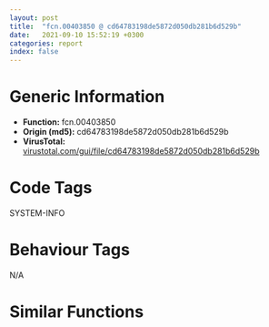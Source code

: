 ```yaml
---
layout: post
title:  "fcn.00403850 @ cd64783198de5872d050db281b6d529b"
date:   2021-09-10 15:52:19 +0300
categories: report
index: false
---
```


# Generic Information
- **Function:** fcn.00403850
- **Origin (md5):** cd64783198de5872d050db281b6d529b
- **VirusTotal:** [virustotal.com/gui/file/cd64783198de5872d050db281b6d529b][virustotal_ref]

# Code Tags
<span class="tag" id="SYSTEM-INFO">SYSTEM-INFO</span>


# Behaviour Tags
<span class="bhv-tag" id="na">N/A</span>

# Similar Functions
<script type="text/javascript" src="https://www.gstatic.com/charts/loader.js"></script>
<script type="text/javascript">

    google.charts.load('current', {'packages':['corechart']});
    google.charts.setOnLoadCallback(drawChart);

    function drawChart() {
    var data = new google.visualization.DataTable();
        data.addColumn('number', 'X');
        data.addColumn('number', 'Y');
        data.addColumn({type: 'string', role: 'tooltip', 'p': {'html': true}});
        data.addColumn({'type': 'string', 'role': 'style'});
        
        data.addRows([
    [24.245567321777344, 45.56290054321289, '<b><a href="/report/fcn.00403850@cd64783198de5872d050db281b6d529b">fcn.00403850</a><br>@cd64783198de5872d050db281b6d529b</b><br>push ebp<br>mov ebp, esp<br>sub esp, 0x30<br>mov dword[ebp-4], ecx<br>mov eax, dword[ebp-4]<br>cmp dword[eax+0xc], 0<br>jne 0x4038a6<br>cmp dword[0x49f65c], 0<br>jne 0x40387f<br>lea ecx, [ebp-0x30]<br>push ecx<br>call dword[sym.imp.KERNEL32.dll_GetSystemInfo]<br>mov edx, dword[ebp-0x1c]<br>mov dword[ebp-8], edx<br>jmp 0x403887<br>mov eax, dword[0x49f65c]<br>mov dword[ebp-8], eax<br>cmp dword[ebp-8], 1<br>jbe 0x403896<br>mov dword[ebp-0xc], 0<br>jmp 0x40389d<br>mov dword[ebp-0xc], 0x20<br>mov ecx, dword[ebp-4]<br>mov edx, dword[ebp-0xc]<br>mov dword[ecx+0xc], edx<br>mov eax, dword[ebp-4]<br>cmp dword[eax+0xc], 8<br>jae 0x4038b1<br>jmp 0x40390c<br>mov ecx, dword[ebp-4]<br>cmp dword[ecx+0xc], 0x20<br>jae 0x4038be<br>pause <br>jmp 0x40390c<br>mov edx, dword[ebp-4]<br>cmp dword[edx+0xc], 0x20<br>jne 0x4038e1<br>call fcn.00403070<br>mov ecx, dword[ebp-4]<br>mov dword[ecx+8], eax<br>call fcn.00403140<br>mov ecx, dword[ebp-4]<br>mov dword[ecx], eax<br>mov dword[ecx+4], edx<br>jmp 0x40390c<br>mov ecx, dword[ebp-4]<br>call fcn.00403920<br>movzx edx, al<br>test edx, edx<br>je 0x403904<br>call dword[sym.imp.KERNEL32.dll_SwitchToThread]<br>test eax, eax<br>jne 0x403902<br>push 0<br>call dword[sym.imp.KERNEL32.dll_Sleep]<br>jmp 0x40390c<br>push 1<br>call dword[sym.imp.KERNEL32.dll_Sleep]<br>mov eax, dword[ebp-4]<br>mov ecx, dword[eax+0xc]<br>add ecx, 1<br>mov edx, dword[ebp-4]<br>mov dword[edx+0xc], ecx<br>mov esp, ebp<br>pop ebp<br>ret <br><eoc> ', 'point { fill-color: #e0440e; }'],
[19.158023834228516, -36.328067779541016, '<b><a href="/report/fcn.00403850@83f49824bfe7c3c24f4b74a2ba6ab65b">fcn.00403850</a><br>@83f49824bfe7c3c24f4b74a2ba6ab65b</b><br>push ebp<br>mov ebp, esp<br>sub esp, 0x30<br>mov dword[ebp-4], ecx<br>mov eax, dword[ebp-4]<br>cmp dword[eax+0xc], 0<br>jne 0x4038a6<br>cmp dword[0x49f65c], 0<br>jne 0x40387f<br>lea ecx, [ebp-0x30]<br>push ecx<br>call dword[sym.imp.KERNEL32.dll_GetSystemInfo]<br>mov edx, dword[ebp-0x1c]<br>mov dword[ebp-8], edx<br>jmp 0x403887<br>mov eax, dword[0x49f65c]<br>mov dword[ebp-8], eax<br>cmp dword[ebp-8], 1<br>jbe 0x403896<br>mov dword[ebp-0xc], 0<br>jmp 0x40389d<br>mov dword[ebp-0xc], 0x20<br>mov ecx, dword[ebp-4]<br>mov edx, dword[ebp-0xc]<br>mov dword[ecx+0xc], edx<br>mov eax, dword[ebp-4]<br>cmp dword[eax+0xc], 8<br>jae 0x4038b1<br>jmp 0x40390c<br>mov ecx, dword[ebp-4]<br>cmp dword[ecx+0xc], 0x20<br>jae 0x4038be<br>pause <br>jmp 0x40390c<br>mov edx, dword[ebp-4]<br>cmp dword[edx+0xc], 0x20<br>jne 0x4038e1<br>call fcn.00403070<br>mov ecx, dword[ebp-4]<br>mov dword[ecx+8], eax<br>call fcn.00403140<br>mov ecx, dword[ebp-4]<br>mov dword[ecx], eax<br>mov dword[ecx+4], edx<br>jmp 0x40390c<br>mov ecx, dword[ebp-4]<br>call fcn.00403920<br>movzx edx, al<br>test edx, edx<br>je 0x403904<br>call dword[sym.imp.KERNEL32.dll_SwitchToThread]<br>test eax, eax<br>jne 0x403902<br>push 0<br>call dword[sym.imp.KERNEL32.dll_Sleep]<br>jmp 0x40390c<br>push 1<br>call dword[sym.imp.KERNEL32.dll_Sleep]<br>mov eax, dword[ebp-4]<br>mov ecx, dword[eax+0xc]<br>add ecx, 1<br>mov edx, dword[ebp-4]<br>mov dword[edx+0xc], ecx<br>mov esp, ebp<br>pop ebp<br>ret <br><eoc> ', 'null'],
[-3.9599719047546387, 54.07842254638672, '<b><a href="/report/fcn.00403850@da55f6ad71c51a7bfc62709434cb3d45">fcn.00403850</a><br>@da55f6ad71c51a7bfc62709434cb3d45</b><br>push ebp<br>mov ebp, esp<br>sub esp, 0x30<br>mov dword[ebp-4], ecx<br>mov eax, dword[ebp-4]<br>cmp dword[eax+0xc], 0<br>jne 0x4038a6<br>cmp dword[0x49f65c], 0<br>jne 0x40387f<br>lea ecx, [ebp-0x30]<br>push ecx<br>call dword[sym.imp.KERNEL32.dll_GetSystemInfo]<br>mov edx, dword[ebp-0x1c]<br>mov dword[ebp-8], edx<br>jmp 0x403887<br>mov eax, dword[0x49f65c]<br>mov dword[ebp-8], eax<br>cmp dword[ebp-8], 1<br>jbe 0x403896<br>mov dword[ebp-0xc], 0<br>jmp 0x40389d<br>mov dword[ebp-0xc], 0x20<br>mov ecx, dword[ebp-4]<br>mov edx, dword[ebp-0xc]<br>mov dword[ecx+0xc], edx<br>mov eax, dword[ebp-4]<br>cmp dword[eax+0xc], 8<br>jae 0x4038b1<br>jmp 0x40390c<br>mov ecx, dword[ebp-4]<br>cmp dword[ecx+0xc], 0x20<br>jae 0x4038be<br>pause <br>jmp 0x40390c<br>mov edx, dword[ebp-4]<br>cmp dword[edx+0xc], 0x20<br>jne 0x4038e1<br>call fcn.00403070<br>mov ecx, dword[ebp-4]<br>mov dword[ecx+8], eax<br>call fcn.00403140<br>mov ecx, dword[ebp-4]<br>mov dword[ecx], eax<br>mov dword[ecx+4], edx<br>jmp 0x40390c<br>mov ecx, dword[ebp-4]<br>call fcn.00403920<br>movzx edx, al<br>test edx, edx<br>je 0x403904<br>call dword[sym.imp.KERNEL32.dll_SwitchToThread]<br>test eax, eax<br>jne 0x403902<br>push 0<br>call dword[sym.imp.KERNEL32.dll_Sleep]<br>jmp 0x40390c<br>push 1<br>call dword[sym.imp.KERNEL32.dll_Sleep]<br>mov eax, dword[ebp-4]<br>mov ecx, dword[eax+0xc]<br>add ecx, 1<br>mov edx, dword[ebp-4]<br>mov dword[edx+0xc], ecx<br>mov esp, ebp<br>pop ebp<br>ret <br><eoc> ', 'null'],
[-45.57539367675781, -11.526521682739258, '<b><a href="/report/fcn.00403200@d701bfe1b2c669cec1fe384fdc108bfb">fcn.00403200</a><br>@d701bfe1b2c669cec1fe384fdc108bfb</b><br>push ebp<br>mov ebp, esp<br>sub esp, 0x30<br>mov dword[ebp-4], ecx<br>mov eax, dword[ebp-4]<br>cmp dword[eax+0xc], 0<br>jne 0x403256<br>cmp dword[0x44a0d4], 0<br>jne 0x40322f<br>lea ecx, [ebp-0x30]<br>push ecx<br>call dword[sym.imp.KERNEL32.dll_GetSystemInfo]<br>mov edx, dword[ebp-0x1c]<br>mov dword[ebp-8], edx<br>jmp 0x403237<br>mov eax, dword[0x44a0d4]<br>mov dword[ebp-8], eax<br>cmp dword[ebp-8], 1<br>jbe 0x403246<br>mov dword[ebp-0xc], 0<br>jmp 0x40324d<br>mov dword[ebp-0xc], 0x20<br>mov ecx, dword[ebp-4]<br>mov edx, dword[ebp-0xc]<br>mov dword[ecx+0xc], edx<br>mov eax, dword[ebp-4]<br>cmp dword[eax+0xc], 8<br>jae 0x403261<br>jmp 0x4032bc<br>mov ecx, dword[ebp-4]<br>cmp dword[ecx+0xc], 0x20<br>jae 0x40326e<br>pause <br>jmp 0x4032bc<br>mov edx, dword[ebp-4]<br>cmp dword[edx+0xc], 0x20<br>jne 0x403291<br>call fcn.00402a20<br>mov ecx, dword[ebp-4]<br>mov dword[ecx+8], eax<br>call fcn.00402af0<br>mov ecx, dword[ebp-4]<br>mov dword[ecx], eax<br>mov dword[ecx+4], edx<br>jmp 0x4032bc<br>mov ecx, dword[ebp-4]<br>call fcn.004032d0<br>movzx edx, al<br>test edx, edx<br>je 0x4032b4<br>call dword[sym.imp.KERNEL32.dll_SwitchToThread]<br>test eax, eax<br>jne 0x4032b2<br>push 0<br>call dword[sym.imp.KERNEL32.dll_Sleep]<br>jmp 0x4032bc<br>push 1<br>call dword[sym.imp.KERNEL32.dll_Sleep]<br>mov eax, dword[ebp-4]<br>mov ecx, dword[eax+0xc]<br>add ecx, 1<br>mov edx, dword[ebp-4]<br>mov dword[edx+0xc], ecx<br>mov esp, ebp<br>pop ebp<br>ret <br><eoc> ', 'null'],
[-3.6400222778320312, -1.7660037279129028, '<b><a href="/report/fcn.00403200@ed513abc569bc29389208199ec389a34">fcn.00403200</a><br>@ed513abc569bc29389208199ec389a34</b><br>push ebp<br>mov ebp, esp<br>sub esp, 0x30<br>mov dword[ebp-4], ecx<br>mov eax, dword[ebp-4]<br>cmp dword[eax+0xc], 0<br>jne 0x403256<br>cmp dword[0x4d80d4], 0<br>jne 0x40322f<br>lea ecx, [ebp-0x30]<br>push ecx<br>call dword[sym.imp.KERNEL32.dll_GetSystemInfo]<br>mov edx, dword[ebp-0x1c]<br>mov dword[ebp-8], edx<br>jmp 0x403237<br>mov eax, dword[0x4d80d4]<br>mov dword[ebp-8], eax<br>cmp dword[ebp-8], 1<br>jbe 0x403246<br>mov dword[ebp-0xc], 0<br>jmp 0x40324d<br>mov dword[ebp-0xc], 0x20<br>mov ecx, dword[ebp-4]<br>mov edx, dword[ebp-0xc]<br>mov dword[ecx+0xc], edx<br>mov eax, dword[ebp-4]<br>cmp dword[eax+0xc], 8<br>jae 0x403261<br>jmp 0x4032bc<br>mov ecx, dword[ebp-4]<br>cmp dword[ecx+0xc], 0x20<br>jae 0x40326e<br>pause <br>jmp 0x4032bc<br>mov edx, dword[ebp-4]<br>cmp dword[edx+0xc], 0x20<br>jne 0x403291<br>call fcn.00402a20<br>mov ecx, dword[ebp-4]<br>mov dword[ecx+8], eax<br>call fcn.00402af0<br>mov ecx, dword[ebp-4]<br>mov dword[ecx], eax<br>mov dword[ecx+4], edx<br>jmp 0x4032bc<br>mov ecx, dword[ebp-4]<br>call fcn.004032d0<br>movzx edx, al<br>test edx, edx<br>je 0x4032b4<br>call dword[sym.imp.KERNEL32.dll_SwitchToThread]<br>test eax, eax<br>jne 0x4032b2<br>push 0<br>call dword[sym.imp.KERNEL32.dll_Sleep]<br>jmp 0x4032bc<br>push 1<br>call dword[sym.imp.KERNEL32.dll_Sleep]<br>mov eax, dword[ebp-4]<br>mov ecx, dword[eax+0xc]<br>add ecx, 1<br>mov edx, dword[ebp-4]<br>mov dword[edx+0xc], ecx<br>mov esp, ebp<br>pop ebp<br>ret <br><eoc> ', 'null'],
[38.31894302368164, 3.8149492740631104, '<b><a href="/report/fcn.00403200@835812ed365516de32516b9bf14b0450">fcn.00403200</a><br>@835812ed365516de32516b9bf14b0450</b><br>push ebp<br>mov ebp, esp<br>sub esp, 0x30<br>mov dword[ebp-4], ecx<br>mov eax, dword[ebp-4]<br>cmp dword[eax+0xc], 0<br>jne 0x403256<br>cmp dword[0x4d80d4], 0<br>jne 0x40322f<br>lea ecx, [ebp-0x30]<br>push ecx<br>call dword[sym.imp.KERNEL32.dll_GetSystemInfo]<br>mov edx, dword[ebp-0x1c]<br>mov dword[ebp-8], edx<br>jmp 0x403237<br>mov eax, dword[0x4d80d4]<br>mov dword[ebp-8], eax<br>cmp dword[ebp-8], 1<br>jbe 0x403246<br>mov dword[ebp-0xc], 0<br>jmp 0x40324d<br>mov dword[ebp-0xc], 0x20<br>mov ecx, dword[ebp-4]<br>mov edx, dword[ebp-0xc]<br>mov dword[ecx+0xc], edx<br>mov eax, dword[ebp-4]<br>cmp dword[eax+0xc], 8<br>jae 0x403261<br>jmp 0x4032bc<br>mov ecx, dword[ebp-4]<br>cmp dword[ecx+0xc], 0x20<br>jae 0x40326e<br>pause <br>jmp 0x4032bc<br>mov edx, dword[ebp-4]<br>cmp dword[edx+0xc], 0x20<br>jne 0x403291<br>call fcn.00402a20<br>mov ecx, dword[ebp-4]<br>mov dword[ecx+8], eax<br>call fcn.00402af0<br>mov ecx, dword[ebp-4]<br>mov dword[ecx], eax<br>mov dword[ecx+4], edx<br>jmp 0x4032bc<br>mov ecx, dword[ebp-4]<br>call fcn.004032d0<br>movzx edx, al<br>test edx, edx<br>je 0x4032b4<br>call dword[sym.imp.KERNEL32.dll_SwitchToThread]<br>test eax, eax<br>jne 0x4032b2<br>push 0<br>call dword[sym.imp.KERNEL32.dll_Sleep]<br>jmp 0x4032bc<br>push 1<br>call dword[sym.imp.KERNEL32.dll_Sleep]<br>mov eax, dword[ebp-4]<br>mov ecx, dword[eax+0xc]<br>add ecx, 1<br>mov edx, dword[ebp-4]<br>mov dword[edx+0xc], ecx<br>mov esp, ebp<br>pop ebp<br>ret <br><eoc> ', 'null'],
[-17.134807586669922, 12.355611801147461, '<b><a href="/report/fcn.00403200@5e50a67c7e8dbb50c23acbc92eb08f0e">fcn.00403200</a><br>@5e50a67c7e8dbb50c23acbc92eb08f0e</b><br>push ebp<br>mov ebp, esp<br>sub esp, 0x30<br>mov dword[ebp-4], ecx<br>mov eax, dword[ebp-4]<br>cmp dword[eax+0xc], 0<br>jne 0x403256<br>cmp dword[0x44a0d4], 0<br>jne 0x40322f<br>lea ecx, [ebp-0x30]<br>push ecx<br>call dword[sym.imp.KERNEL32.dll_GetSystemInfo]<br>mov edx, dword[ebp-0x1c]<br>mov dword[ebp-8], edx<br>jmp 0x403237<br>mov eax, dword[0x44a0d4]<br>mov dword[ebp-8], eax<br>cmp dword[ebp-8], 1<br>jbe 0x403246<br>mov dword[ebp-0xc], 0<br>jmp 0x40324d<br>mov dword[ebp-0xc], 0x20<br>mov ecx, dword[ebp-4]<br>mov edx, dword[ebp-0xc]<br>mov dword[ecx+0xc], edx<br>mov eax, dword[ebp-4]<br>cmp dword[eax+0xc], 8<br>jae 0x403261<br>jmp 0x4032bc<br>mov ecx, dword[ebp-4]<br>cmp dword[ecx+0xc], 0x20<br>jae 0x40326e<br>pause <br>jmp 0x4032bc<br>mov edx, dword[ebp-4]<br>cmp dword[edx+0xc], 0x20<br>jne 0x403291<br>call fcn.00402a20<br>mov ecx, dword[ebp-4]<br>mov dword[ecx+8], eax<br>call fcn.00402af0<br>mov ecx, dword[ebp-4]<br>mov dword[ecx], eax<br>mov dword[ecx+4], edx<br>jmp 0x4032bc<br>mov ecx, dword[ebp-4]<br>call fcn.004032d0<br>movzx edx, al<br>test edx, edx<br>je 0x4032b4<br>call dword[sym.imp.KERNEL32.dll_SwitchToThread]<br>test eax, eax<br>jne 0x4032b2<br>push 0<br>call dword[sym.imp.KERNEL32.dll_Sleep]<br>jmp 0x4032bc<br>push 1<br>call dword[sym.imp.KERNEL32.dll_Sleep]<br>mov eax, dword[ebp-4]<br>mov ecx, dword[eax+0xc]<br>add ecx, 1<br>mov edx, dword[ebp-4]<br>mov dword[edx+0xc], ecx<br>mov esp, ebp<br>pop ebp<br>ret <br><eoc> ', 'null'],
[-5.237222671508789, -39.189945220947266, '<b><a href="/report/fcn.00403850@6f3954a480bef11309decb3759df55ad">fcn.00403850</a><br>@6f3954a480bef11309decb3759df55ad</b><br>push ebp<br>mov ebp, esp<br>sub esp, 0x30<br>mov dword[ebp-4], ecx<br>mov eax, dword[ebp-4]<br>cmp dword[eax+0xc], 0<br>jne 0x4038a6<br>cmp dword[0x49f65c], 0<br>jne 0x40387f<br>lea ecx, [ebp-0x30]<br>push ecx<br>call dword[sym.imp.KERNEL32.dll_GetSystemInfo]<br>mov edx, dword[ebp-0x1c]<br>mov dword[ebp-8], edx<br>jmp 0x403887<br>mov eax, dword[0x49f65c]<br>mov dword[ebp-8], eax<br>cmp dword[ebp-8], 1<br>jbe 0x403896<br>mov dword[ebp-0xc], 0<br>jmp 0x40389d<br>mov dword[ebp-0xc], 0x20<br>mov ecx, dword[ebp-4]<br>mov edx, dword[ebp-0xc]<br>mov dword[ecx+0xc], edx<br>mov eax, dword[ebp-4]<br>cmp dword[eax+0xc], 8<br>jae 0x4038b1<br>jmp 0x40390c<br>mov ecx, dword[ebp-4]<br>cmp dword[ecx+0xc], 0x20<br>jae 0x4038be<br>pause <br>jmp 0x40390c<br>mov edx, dword[ebp-4]<br>cmp dword[edx+0xc], 0x20<br>jne 0x4038e1<br>call fcn.00403070<br>mov ecx, dword[ebp-4]<br>mov dword[ecx+8], eax<br>call fcn.00403140<br>mov ecx, dword[ebp-4]<br>mov dword[ecx], eax<br>mov dword[ecx+4], edx<br>jmp 0x40390c<br>mov ecx, dword[ebp-4]<br>call fcn.00403920<br>movzx edx, al<br>test edx, edx<br>je 0x403904<br>call dword[sym.imp.KERNEL32.dll_SwitchToThread]<br>test eax, eax<br>jne 0x403902<br>push 0<br>call dword[sym.imp.KERNEL32.dll_Sleep]<br>jmp 0x40390c<br>push 1<br>call dword[sym.imp.KERNEL32.dll_Sleep]<br>mov eax, dword[ebp-4]<br>mov ecx, dword[eax+0xc]<br>add ecx, 1<br>mov edx, dword[ebp-4]<br>mov dword[edx+0xc], ecx<br>mov esp, ebp<br>pop ebp<br>ret <br><eoc> ', 'null'],
[-28.499610900878906, 46.059940338134766, '<b><a href="/report/fcn.00403850@394c28c779b535ac47055481e5ab2427">fcn.00403850</a><br>@394c28c779b535ac47055481e5ab2427</b><br>push ebp<br>mov ebp, esp<br>sub esp, 0x30<br>mov dword[ebp-4], ecx<br>mov eax, dword[ebp-4]<br>cmp dword[eax+0xc], 0<br>jne 0x4038a6<br>cmp dword[0x49f65c], 0<br>jne 0x40387f<br>lea ecx, [ebp-0x30]<br>push ecx<br>call dword[sym.imp.KERNEL32.dll_GetSystemInfo]<br>mov edx, dword[ebp-0x1c]<br>mov dword[ebp-8], edx<br>jmp 0x403887<br>mov eax, dword[0x49f65c]<br>mov dword[ebp-8], eax<br>cmp dword[ebp-8], 1<br>jbe 0x403896<br>mov dword[ebp-0xc], 0<br>jmp 0x40389d<br>mov dword[ebp-0xc], 0x20<br>mov ecx, dword[ebp-4]<br>mov edx, dword[ebp-0xc]<br>mov dword[ecx+0xc], edx<br>mov eax, dword[ebp-4]<br>cmp dword[eax+0xc], 8<br>jae 0x4038b1<br>jmp 0x40390c<br>mov ecx, dword[ebp-4]<br>cmp dword[ecx+0xc], 0x20<br>jae 0x4038be<br>pause <br>jmp 0x40390c<br>mov edx, dword[ebp-4]<br>cmp dword[edx+0xc], 0x20<br>jne 0x4038e1<br>call fcn.00403070<br>mov ecx, dword[ebp-4]<br>mov dword[ecx+8], eax<br>call fcn.00403140<br>mov ecx, dword[ebp-4]<br>mov dword[ecx], eax<br>mov dword[ecx+4], edx<br>jmp 0x40390c<br>mov ecx, dword[ebp-4]<br>call fcn.00403920<br>movzx edx, al<br>test edx, edx<br>je 0x403904<br>call dword[sym.imp.KERNEL32.dll_SwitchToThread]<br>test eax, eax<br>jne 0x403902<br>push 0<br>call dword[sym.imp.KERNEL32.dll_Sleep]<br>jmp 0x40390c<br>push 1<br>call dword[sym.imp.KERNEL32.dll_Sleep]<br>mov eax, dword[ebp-4]<br>mov ecx, dword[eax+0xc]<br>add ecx, 1<br>mov edx, dword[ebp-4]<br>mov dword[edx+0xc], ecx<br>mov esp, ebp<br>pop ebp<br>ret <br><eoc> ', 'null'],
[-11.896068572998047, -18.96990394592285, '<b><a href="/report/fcn.00403850@2dd6da6129e47fd72c5b6249eef16bbb">fcn.00403850</a><br>@2dd6da6129e47fd72c5b6249eef16bbb</b><br>push ebp<br>mov ebp, esp<br>sub esp, 0x30<br>mov dword[ebp-4], ecx<br>mov eax, dword[ebp-4]<br>cmp dword[eax+0xc], 0<br>jne 0x4038a6<br>cmp dword[0x49f65c], 0<br>jne 0x40387f<br>lea ecx, [ebp-0x30]<br>push ecx<br>call dword[sym.imp.KERNEL32.dll_GetSystemInfo]<br>mov edx, dword[ebp-0x1c]<br>mov dword[ebp-8], edx<br>jmp 0x403887<br>mov eax, dword[0x49f65c]<br>mov dword[ebp-8], eax<br>cmp dword[ebp-8], 1<br>jbe 0x403896<br>mov dword[ebp-0xc], 0<br>jmp 0x40389d<br>mov dword[ebp-0xc], 0x20<br>mov ecx, dword[ebp-4]<br>mov edx, dword[ebp-0xc]<br>mov dword[ecx+0xc], edx<br>mov eax, dword[ebp-4]<br>cmp dword[eax+0xc], 8<br>jae 0x4038b1<br>jmp 0x40390c<br>mov ecx, dword[ebp-4]<br>cmp dword[ecx+0xc], 0x20<br>jae 0x4038be<br>pause <br>jmp 0x40390c<br>mov edx, dword[ebp-4]<br>cmp dword[edx+0xc], 0x20<br>jne 0x4038e1<br>call fcn.00403070<br>mov ecx, dword[ebp-4]<br>mov dword[ecx+8], eax<br>call fcn.00403140<br>mov ecx, dword[ebp-4]<br>mov dword[ecx], eax<br>mov dword[ecx+4], edx<br>jmp 0x40390c<br>mov ecx, dword[ebp-4]<br>call fcn.00403920<br>movzx edx, al<br>test edx, edx<br>je 0x403904<br>call dword[sym.imp.KERNEL32.dll_SwitchToThread]<br>test eax, eax<br>jne 0x403902<br>push 0<br>call dword[sym.imp.KERNEL32.dll_Sleep]<br>jmp 0x40390c<br>push 1<br>call dword[sym.imp.KERNEL32.dll_Sleep]<br>mov eax, dword[ebp-4]<br>mov ecx, dword[eax+0xc]<br>add ecx, 1<br>mov edx, dword[ebp-4]<br>mov dword[edx+0xc], ecx<br>mov esp, ebp<br>pop ebp<br>ret <br><eoc> ', 'null'],
[-26.1069278717041, -4.628668308258057, '<b><a href="/report/fcn.00403200@adc325bca51b67a67785e7e986af8b4d">fcn.00403200</a><br>@adc325bca51b67a67785e7e986af8b4d</b><br>push ebp<br>mov ebp, esp<br>sub esp, 0x30<br>mov dword[ebp-4], ecx<br>mov eax, dword[ebp-4]<br>cmp dword[eax+0xc], 0<br>jne 0x403256<br>cmp dword[0x44a0d4], 0<br>jne 0x40322f<br>lea ecx, [ebp-0x30]<br>push ecx<br>call dword[sym.imp.KERNEL32.dll_GetSystemInfo]<br>mov edx, dword[ebp-0x1c]<br>mov dword[ebp-8], edx<br>jmp 0x403237<br>mov eax, dword[0x44a0d4]<br>mov dword[ebp-8], eax<br>cmp dword[ebp-8], 1<br>jbe 0x403246<br>mov dword[ebp-0xc], 0<br>jmp 0x40324d<br>mov dword[ebp-0xc], 0x20<br>mov ecx, dword[ebp-4]<br>mov edx, dword[ebp-0xc]<br>mov dword[ecx+0xc], edx<br>mov eax, dword[ebp-4]<br>cmp dword[eax+0xc], 8<br>jae 0x403261<br>jmp 0x4032bc<br>mov ecx, dword[ebp-4]<br>cmp dword[ecx+0xc], 0x20<br>jae 0x40326e<br>pause <br>jmp 0x4032bc<br>mov edx, dword[ebp-4]<br>cmp dword[edx+0xc], 0x20<br>jne 0x403291<br>call fcn.00402a20<br>mov ecx, dword[ebp-4]<br>mov dword[ecx+8], eax<br>call fcn.00402af0<br>mov ecx, dword[ebp-4]<br>mov dword[ecx], eax<br>mov dword[ecx+4], edx<br>jmp 0x4032bc<br>mov ecx, dword[ebp-4]<br>call fcn.004032d0<br>movzx edx, al<br>test edx, edx<br>je 0x4032b4<br>call dword[sym.imp.KERNEL32.dll_SwitchToThread]<br>test eax, eax<br>jne 0x4032b2<br>push 0<br>call dword[sym.imp.KERNEL32.dll_Sleep]<br>jmp 0x4032bc<br>push 1<br>call dword[sym.imp.KERNEL32.dll_Sleep]<br>mov eax, dword[ebp-4]<br>mov ecx, dword[eax+0xc]<br>add ecx, 1<br>mov edx, dword[ebp-4]<br>mov dword[edx+0xc], ecx<br>mov esp, ebp<br>pop ebp<br>ret <br><eoc> ', 'null'],
[41.193397521972656, 26.749820709228516, '<b><a href="/report/fcn.00403850@125511dc58d9fe5b15e0562013727778">fcn.00403850</a><br>@125511dc58d9fe5b15e0562013727778</b><br>push ebp<br>mov ebp, esp<br>sub esp, 0x30<br>mov dword[ebp-4], ecx<br>mov eax, dword[ebp-4]<br>cmp dword[eax+0xc], 0<br>jne 0x4038a6<br>cmp dword[0x49f65c], 0<br>jne 0x40387f<br>lea ecx, [ebp-0x30]<br>push ecx<br>call dword[sym.imp.KERNEL32.dll_GetSystemInfo]<br>mov edx, dword[ebp-0x1c]<br>mov dword[ebp-8], edx<br>jmp 0x403887<br>mov eax, dword[0x49f65c]<br>mov dword[ebp-8], eax<br>cmp dword[ebp-8], 1<br>jbe 0x403896<br>mov dword[ebp-0xc], 0<br>jmp 0x40389d<br>mov dword[ebp-0xc], 0x20<br>mov ecx, dword[ebp-4]<br>mov edx, dword[ebp-0xc]<br>mov dword[ecx+0xc], edx<br>mov eax, dword[ebp-4]<br>cmp dword[eax+0xc], 8<br>jae 0x4038b1<br>jmp 0x40390c<br>mov ecx, dword[ebp-4]<br>cmp dword[ecx+0xc], 0x20<br>jae 0x4038be<br>pause <br>jmp 0x40390c<br>mov edx, dword[ebp-4]<br>cmp dword[edx+0xc], 0x20<br>jne 0x4038e1<br>call fcn.00403070<br>mov ecx, dword[ebp-4]<br>mov dword[ecx+8], eax<br>call fcn.00403140<br>mov ecx, dword[ebp-4]<br>mov dword[ecx], eax<br>mov dword[ecx+4], edx<br>jmp 0x40390c<br>mov ecx, dword[ebp-4]<br>call fcn.00403920<br>movzx edx, al<br>test edx, edx<br>je 0x403904<br>call dword[sym.imp.KERNEL32.dll_SwitchToThread]<br>test eax, eax<br>jne 0x403902<br>push 0<br>call dword[sym.imp.KERNEL32.dll_Sleep]<br>jmp 0x40390c<br>push 1<br>call dword[sym.imp.KERNEL32.dll_Sleep]<br>mov eax, dword[ebp-4]<br>mov ecx, dword[eax+0xc]<br>add ecx, 1<br>mov edx, dword[ebp-4]<br>mov dword[edx+0xc], ecx<br>mov esp, ebp<br>pop ebp<br>ret <br><eoc> ', 'null'],
[32.55913162231445, -17.002262115478516, '<b><a href="/report/fcn.00403850@47d4e089bbf62dab1a8f678bd32b173c">fcn.00403850</a><br>@47d4e089bbf62dab1a8f678bd32b173c</b><br>push ebp<br>mov ebp, esp<br>sub esp, 0x30<br>mov dword[ebp-4], ecx<br>mov eax, dword[ebp-4]<br>cmp dword[eax+0xc], 0<br>jne 0x4038a6<br>cmp dword[0x49f65c], 0<br>jne 0x40387f<br>lea ecx, [ebp-0x30]<br>push ecx<br>call dword[sym.imp.KERNEL32.dll_GetSystemInfo]<br>mov edx, dword[ebp-0x1c]<br>mov dword[ebp-8], edx<br>jmp 0x403887<br>mov eax, dword[0x49f65c]<br>mov dword[ebp-8], eax<br>cmp dword[ebp-8], 1<br>jbe 0x403896<br>mov dword[ebp-0xc], 0<br>jmp 0x40389d<br>mov dword[ebp-0xc], 0x20<br>mov ecx, dword[ebp-4]<br>mov edx, dword[ebp-0xc]<br>mov dword[ecx+0xc], edx<br>mov eax, dword[ebp-4]<br>cmp dword[eax+0xc], 8<br>jae 0x4038b1<br>jmp 0x40390c<br>mov ecx, dword[ebp-4]<br>cmp dword[ecx+0xc], 0x20<br>jae 0x4038be<br>pause <br>jmp 0x40390c<br>mov edx, dword[ebp-4]<br>cmp dword[edx+0xc], 0x20<br>jne 0x4038e1<br>call fcn.00403070<br>mov ecx, dword[ebp-4]<br>mov dword[ecx+8], eax<br>call fcn.00403140<br>mov ecx, dword[ebp-4]<br>mov dword[ecx], eax<br>mov dword[ecx+4], edx<br>jmp 0x40390c<br>mov ecx, dword[ebp-4]<br>call fcn.00403920<br>movzx edx, al<br>test edx, edx<br>je 0x403904<br>call dword[sym.imp.KERNEL32.dll_SwitchToThread]<br>test eax, eax<br>jne 0x403902<br>push 0<br>call dword[sym.imp.KERNEL32.dll_Sleep]<br>jmp 0x40390c<br>push 1<br>call dword[sym.imp.KERNEL32.dll_Sleep]<br>mov eax, dword[ebp-4]<br>mov ecx, dword[eax+0xc]<br>add ecx, 1<br>mov edx, dword[ebp-4]<br>mov dword[edx+0xc], ecx<br>mov esp, ebp<br>pop ebp<br>ret <br><eoc> ', 'null'],
[21.188344955444336, 20.14461326599121, '<b><a href="/report/fcn.00403850@f47bfed80cd39ec1aff63db618c8814f">fcn.00403850</a><br>@f47bfed80cd39ec1aff63db618c8814f</b><br>push ebp<br>mov ebp, esp<br>sub esp, 0x30<br>mov dword[ebp-4], ecx<br>mov eax, dword[ebp-4]<br>cmp dword[eax+0xc], 0<br>jne 0x4038a6<br>cmp dword[0x49f65c], 0<br>jne 0x40387f<br>lea ecx, [ebp-0x30]<br>push ecx<br>call dword[sym.imp.KERNEL32.dll_GetSystemInfo]<br>mov edx, dword[ebp-0x1c]<br>mov dword[ebp-8], edx<br>jmp 0x403887<br>mov eax, dword[0x49f65c]<br>mov dword[ebp-8], eax<br>cmp dword[ebp-8], 1<br>jbe 0x403896<br>mov dword[ebp-0xc], 0<br>jmp 0x40389d<br>mov dword[ebp-0xc], 0x20<br>mov ecx, dword[ebp-4]<br>mov edx, dword[ebp-0xc]<br>mov dword[ecx+0xc], edx<br>mov eax, dword[ebp-4]<br>cmp dword[eax+0xc], 8<br>jae 0x4038b1<br>jmp 0x40390c<br>mov ecx, dword[ebp-4]<br>cmp dword[ecx+0xc], 0x20<br>jae 0x4038be<br>pause <br>jmp 0x40390c<br>mov edx, dword[ebp-4]<br>cmp dword[edx+0xc], 0x20<br>jne 0x4038e1<br>call fcn.00403070<br>mov ecx, dword[ebp-4]<br>mov dword[ecx+8], eax<br>call fcn.00403140<br>mov ecx, dword[ebp-4]<br>mov dword[ecx], eax<br>mov dword[ecx+4], edx<br>jmp 0x40390c<br>mov ecx, dword[ebp-4]<br>call fcn.00403920<br>movzx edx, al<br>test edx, edx<br>je 0x403904<br>call dword[sym.imp.KERNEL32.dll_SwitchToThread]<br>test eax, eax<br>jne 0x403902<br>push 0<br>call dword[sym.imp.KERNEL32.dll_Sleep]<br>jmp 0x40390c<br>push 1<br>call dword[sym.imp.KERNEL32.dll_Sleep]<br>mov eax, dword[ebp-4]<br>mov ecx, dword[eax+0xc]<br>add ecx, 1<br>mov edx, dword[ebp-4]<br>mov dword[edx+0xc], ecx<br>mov esp, ebp<br>pop ebp<br>ret <br><eoc> ', 'null'],
[8.955887794494629, -17.72753143310547, '<b><a href="/report/fcn.00403200@d9b85b9b67587bbf2112c62164413bd8">fcn.00403200</a><br>@d9b85b9b67587bbf2112c62164413bd8</b><br>push ebp<br>mov ebp, esp<br>sub esp, 0x30<br>mov dword[ebp-4], ecx<br>mov eax, dword[ebp-4]<br>cmp dword[eax+0xc], 0<br>jne 0x403256<br>cmp dword[0x4d80d4], 0<br>jne 0x40322f<br>lea ecx, [ebp-0x30]<br>push ecx<br>call dword[sym.imp.KERNEL32.dll_GetSystemInfo]<br>mov edx, dword[ebp-0x1c]<br>mov dword[ebp-8], edx<br>jmp 0x403237<br>mov eax, dword[0x4d80d4]<br>mov dword[ebp-8], eax<br>cmp dword[ebp-8], 1<br>jbe 0x403246<br>mov dword[ebp-0xc], 0<br>jmp 0x40324d<br>mov dword[ebp-0xc], 0x20<br>mov ecx, dword[ebp-4]<br>mov edx, dword[ebp-0xc]<br>mov dword[ecx+0xc], edx<br>mov eax, dword[ebp-4]<br>cmp dword[eax+0xc], 8<br>jae 0x403261<br>jmp 0x4032bc<br>mov ecx, dword[ebp-4]<br>cmp dword[ecx+0xc], 0x20<br>jae 0x40326e<br>pause <br>jmp 0x4032bc<br>mov edx, dword[ebp-4]<br>cmp dword[edx+0xc], 0x20<br>jne 0x403291<br>call fcn.00402a20<br>mov ecx, dword[ebp-4]<br>mov dword[ecx+8], eax<br>call fcn.00402af0<br>mov ecx, dword[ebp-4]<br>mov dword[ecx], eax<br>mov dword[ecx+4], edx<br>jmp 0x4032bc<br>mov ecx, dword[ebp-4]<br>call fcn.004032d0<br>movzx edx, al<br>test edx, edx<br>je 0x4032b4<br>call dword[sym.imp.KERNEL32.dll_SwitchToThread]<br>test eax, eax<br>jne 0x4032b2<br>push 0<br>call dword[sym.imp.KERNEL32.dll_Sleep]<br>jmp 0x4032bc<br>push 1<br>call dword[sym.imp.KERNEL32.dll_Sleep]<br>mov eax, dword[ebp-4]<br>mov ecx, dword[eax+0xc]<br>add ecx, 1<br>mov edx, dword[ebp-4]<br>mov dword[edx+0xc], ecx<br>mov esp, ebp<br>pop ebp<br>ret <br><eoc> ', 'null'],
[1.93621826171875, 16.141023635864258, '<b><a href="/report/fcn.00403850@ce2d7db52a4e79f76ce765b07f5eead2">fcn.00403850</a><br>@ce2d7db52a4e79f76ce765b07f5eead2</b><br>push ebp<br>mov ebp, esp<br>sub esp, 0x30<br>mov dword[ebp-4], ecx<br>mov eax, dword[ebp-4]<br>cmp dword[eax+0xc], 0<br>jne 0x4038a6<br>cmp dword[0x49f65c], 0<br>jne 0x40387f<br>lea ecx, [ebp-0x30]<br>push ecx<br>call dword[sym.imp.KERNEL32.dll_GetSystemInfo]<br>mov edx, dword[ebp-0x1c]<br>mov dword[ebp-8], edx<br>jmp 0x403887<br>mov eax, dword[0x49f65c]<br>mov dword[ebp-8], eax<br>cmp dword[ebp-8], 1<br>jbe 0x403896<br>mov dword[ebp-0xc], 0<br>jmp 0x40389d<br>mov dword[ebp-0xc], 0x20<br>mov ecx, dword[ebp-4]<br>mov edx, dword[ebp-0xc]<br>mov dword[ecx+0xc], edx<br>mov eax, dword[ebp-4]<br>cmp dword[eax+0xc], 8<br>jae 0x4038b1<br>jmp 0x40390c<br>mov ecx, dword[ebp-4]<br>cmp dword[ecx+0xc], 0x20<br>jae 0x4038be<br>pause <br>jmp 0x40390c<br>mov edx, dword[ebp-4]<br>cmp dword[edx+0xc], 0x20<br>jne 0x4038e1<br>call fcn.00403070<br>mov ecx, dword[ebp-4]<br>mov dword[ecx+8], eax<br>call fcn.00403140<br>mov ecx, dword[ebp-4]<br>mov dword[ecx], eax<br>mov dword[ecx+4], edx<br>jmp 0x40390c<br>mov ecx, dword[ebp-4]<br>call fcn.00403920<br>movzx edx, al<br>test edx, edx<br>je 0x403904<br>call dword[sym.imp.KERNEL32.dll_SwitchToThread]<br>test eax, eax<br>jne 0x403902<br>push 0<br>call dword[sym.imp.KERNEL32.dll_Sleep]<br>jmp 0x40390c<br>push 1<br>call dword[sym.imp.KERNEL32.dll_Sleep]<br>mov eax, dword[ebp-4]<br>mov ecx, dword[eax+0xc]<br>add ecx, 1<br>mov edx, dword[ebp-4]<br>mov dword[edx+0xc], ecx<br>mov esp, ebp<br>pop ebp<br>ret <br><eoc> ', 'null'],
[-29.964595794677734, -30.425758361816406, '<b><a href="/report/fcn.00403850@985d3a961f1a2ad37039ba25bf21c0ee">fcn.00403850</a><br>@985d3a961f1a2ad37039ba25bf21c0ee</b><br>push ebp<br>mov ebp, esp<br>sub esp, 0x30<br>mov dword[ebp-4], ecx<br>mov eax, dword[ebp-4]<br>cmp dword[eax+0xc], 0<br>jne 0x4038a6<br>cmp dword[0x49f65c], 0<br>jne 0x40387f<br>lea ecx, [ebp-0x30]<br>push ecx<br>call dword[sym.imp.KERNEL32.dll_GetSystemInfo]<br>mov edx, dword[ebp-0x1c]<br>mov dword[ebp-8], edx<br>jmp 0x403887<br>mov eax, dword[0x49f65c]<br>mov dword[ebp-8], eax<br>cmp dword[ebp-8], 1<br>jbe 0x403896<br>mov dword[ebp-0xc], 0<br>jmp 0x40389d<br>mov dword[ebp-0xc], 0x20<br>mov ecx, dword[ebp-4]<br>mov edx, dword[ebp-0xc]<br>mov dword[ecx+0xc], edx<br>mov eax, dword[ebp-4]<br>cmp dword[eax+0xc], 8<br>jae 0x4038b1<br>jmp 0x40390c<br>mov ecx, dword[ebp-4]<br>cmp dword[ecx+0xc], 0x20<br>jae 0x4038be<br>pause <br>jmp 0x40390c<br>mov edx, dword[ebp-4]<br>cmp dword[edx+0xc], 0x20<br>jne 0x4038e1<br>call fcn.00403070<br>mov ecx, dword[ebp-4]<br>mov dword[ecx+8], eax<br>call fcn.00403140<br>mov ecx, dword[ebp-4]<br>mov dword[ecx], eax<br>mov dword[ecx+4], edx<br>jmp 0x40390c<br>mov ecx, dword[ebp-4]<br>call fcn.00403920<br>movzx edx, al<br>test edx, edx<br>je 0x403904<br>call dword[sym.imp.KERNEL32.dll_SwitchToThread]<br>test eax, eax<br>jne 0x403902<br>push 0<br>call dword[sym.imp.KERNEL32.dll_Sleep]<br>jmp 0x40390c<br>push 1<br>call dword[sym.imp.KERNEL32.dll_Sleep]<br>mov eax, dword[ebp-4]<br>mov ecx, dword[eax+0xc]<br>add ecx, 1<br>mov edx, dword[ebp-4]<br>mov dword[edx+0xc], ecx<br>mov esp, ebp<br>pop ebp<br>ret <br><eoc> ', 'null'],
[16.715864181518555, 0.5847777128219604, '<b><a href="/report/fcn.00403850@2f57463e398c8086d3043342f205d871">fcn.00403850</a><br>@2f57463e398c8086d3043342f205d871</b><br>push ebp<br>mov ebp, esp<br>sub esp, 0x30<br>mov dword[ebp-4], ecx<br>mov eax, dword[ebp-4]<br>cmp dword[eax+0xc], 0<br>jne 0x4038a6<br>cmp dword[0x49f65c], 0<br>jne 0x40387f<br>lea ecx, [ebp-0x30]<br>push ecx<br>call dword[sym.imp.KERNEL32.dll_GetSystemInfo]<br>mov edx, dword[ebp-0x1c]<br>mov dword[ebp-8], edx<br>jmp 0x403887<br>mov eax, dword[0x49f65c]<br>mov dword[ebp-8], eax<br>cmp dword[ebp-8], 1<br>jbe 0x403896<br>mov dword[ebp-0xc], 0<br>jmp 0x40389d<br>mov dword[ebp-0xc], 0x20<br>mov ecx, dword[ebp-4]<br>mov edx, dword[ebp-0xc]<br>mov dword[ecx+0xc], edx<br>mov eax, dword[ebp-4]<br>cmp dword[eax+0xc], 8<br>jae 0x4038b1<br>jmp 0x40390c<br>mov ecx, dword[ebp-4]<br>cmp dword[ecx+0xc], 0x20<br>jae 0x4038be<br>pause <br>jmp 0x40390c<br>mov edx, dword[ebp-4]<br>cmp dword[edx+0xc], 0x20<br>jne 0x4038e1<br>call fcn.00403070<br>mov ecx, dword[ebp-4]<br>mov dword[ecx+8], eax<br>call fcn.00403140<br>mov ecx, dword[ebp-4]<br>mov dword[ecx], eax<br>mov dword[ecx+4], edx<br>jmp 0x40390c<br>mov ecx, dword[ebp-4]<br>call fcn.00403920<br>movzx edx, al<br>test edx, edx<br>je 0x403904<br>call dword[sym.imp.KERNEL32.dll_SwitchToThread]<br>test eax, eax<br>jne 0x403902<br>push 0<br>call dword[sym.imp.KERNEL32.dll_Sleep]<br>jmp 0x40390c<br>push 1<br>call dword[sym.imp.KERNEL32.dll_Sleep]<br>mov eax, dword[ebp-4]<br>mov ecx, dword[eax+0xc]<br>add ecx, 1<br>mov edx, dword[ebp-4]<br>mov dword[edx+0xc], ecx<br>mov esp, ebp<br>pop ebp<br>ret <br><eoc> ', 'null'],
[-14.243352890014648, 31.253808975219727, '<b><a href="/report/fcn.00403200@368dd66411b8b6ce2bcd15b0e14af5c0">fcn.00403200</a><br>@368dd66411b8b6ce2bcd15b0e14af5c0</b><br>push ebp<br>mov ebp, esp<br>sub esp, 0x30<br>mov dword[ebp-4], ecx<br>mov eax, dword[ebp-4]<br>cmp dword[eax+0xc], 0<br>jne 0x403256<br>cmp dword[0x4d80d4], 0<br>jne 0x40322f<br>lea ecx, [ebp-0x30]<br>push ecx<br>call dword[sym.imp.KERNEL32.dll_GetSystemInfo]<br>mov edx, dword[ebp-0x1c]<br>mov dword[ebp-8], edx<br>jmp 0x403237<br>mov eax, dword[0x4d80d4]<br>mov dword[ebp-8], eax<br>cmp dword[ebp-8], 1<br>jbe 0x403246<br>mov dword[ebp-0xc], 0<br>jmp 0x40324d<br>mov dword[ebp-0xc], 0x20<br>mov ecx, dword[ebp-4]<br>mov edx, dword[ebp-0xc]<br>mov dword[ecx+0xc], edx<br>mov eax, dword[ebp-4]<br>cmp dword[eax+0xc], 8<br>jae 0x403261<br>jmp 0x4032bc<br>mov ecx, dword[ebp-4]<br>cmp dword[ecx+0xc], 0x20<br>jae 0x40326e<br>pause <br>jmp 0x4032bc<br>mov edx, dword[ebp-4]<br>cmp dword[edx+0xc], 0x20<br>jne 0x403291<br>call fcn.00402a20<br>mov ecx, dword[ebp-4]<br>mov dword[ecx+8], eax<br>call fcn.00402af0<br>mov ecx, dword[ebp-4]<br>mov dword[ecx], eax<br>mov dword[ecx+4], edx<br>jmp 0x4032bc<br>mov ecx, dword[ebp-4]<br>call fcn.004032d0<br>movzx edx, al<br>test edx, edx<br>je 0x4032b4<br>call dword[sym.imp.KERNEL32.dll_SwitchToThread]<br>test eax, eax<br>jne 0x4032b2<br>push 0<br>call dword[sym.imp.KERNEL32.dll_Sleep]<br>jmp 0x4032bc<br>push 1<br>call dword[sym.imp.KERNEL32.dll_Sleep]<br>mov eax, dword[ebp-4]<br>mov ecx, dword[eax+0xc]<br>add ecx, 1<br>mov edx, dword[ebp-4]<br>mov dword[edx+0xc], ecx<br>mov esp, ebp<br>pop ebp<br>ret <br><eoc> ', 'null'],
[5.991353511810303, 35.11990737915039, '<b><a href="/report/fcn.00403200@c0371bf2f84d37acabd30e547b4cc5fa">fcn.00403200</a><br>@c0371bf2f84d37acabd30e547b4cc5fa</b><br>push ebp<br>mov ebp, esp<br>sub esp, 0x30<br>mov dword[ebp-4], ecx<br>mov eax, dword[ebp-4]<br>cmp dword[eax+0xc], 0<br>jne 0x403256<br>cmp dword[0x44a0d4], 0<br>jne 0x40322f<br>lea ecx, [ebp-0x30]<br>push ecx<br>call dword[sym.imp.KERNEL32.dll_GetSystemInfo]<br>mov edx, dword[ebp-0x1c]<br>mov dword[ebp-8], edx<br>jmp 0x403237<br>mov eax, dword[0x44a0d4]<br>mov dword[ebp-8], eax<br>cmp dword[ebp-8], 1<br>jbe 0x403246<br>mov dword[ebp-0xc], 0<br>jmp 0x40324d<br>mov dword[ebp-0xc], 0x20<br>mov ecx, dword[ebp-4]<br>mov edx, dword[ebp-0xc]<br>mov dword[ecx+0xc], edx<br>mov eax, dword[ebp-4]<br>cmp dword[eax+0xc], 8<br>jae 0x403261<br>jmp 0x4032bc<br>mov ecx, dword[ebp-4]<br>cmp dword[ecx+0xc], 0x20<br>jae 0x40326e<br>pause <br>jmp 0x4032bc<br>mov edx, dword[ebp-4]<br>cmp dword[edx+0xc], 0x20<br>jne 0x403291<br>call fcn.00402a20<br>mov ecx, dword[ebp-4]<br>mov dword[ecx+8], eax<br>call fcn.00402af0<br>mov ecx, dword[ebp-4]<br>mov dword[ecx], eax<br>mov dword[ecx+4], edx<br>jmp 0x4032bc<br>mov ecx, dword[ebp-4]<br>call fcn.004032d0<br>movzx edx, al<br>test edx, edx<br>je 0x4032b4<br>call dword[sym.imp.KERNEL32.dll_SwitchToThread]<br>test eax, eax<br>jne 0x4032b2<br>push 0<br>call dword[sym.imp.KERNEL32.dll_Sleep]<br>jmp 0x4032bc<br>push 1<br>call dword[sym.imp.KERNEL32.dll_Sleep]<br>mov eax, dword[ebp-4]<br>mov ecx, dword[eax+0xc]<br>add ecx, 1<br>mov edx, dword[ebp-4]<br>mov dword[edx+0xc], ecx<br>mov esp, ebp<br>pop ebp<br>ret <br><eoc> ', 'null'],
[-49.92525100708008, 27.696496963500977, '<b><a href="/report/fcn.00403850@2a380710d2016aed75cfad6eacab1d1a">fcn.00403850</a><br>@2a380710d2016aed75cfad6eacab1d1a</b><br>push ebp<br>mov ebp, esp<br>sub esp, 0x30<br>mov dword[ebp-4], ecx<br>mov eax, dword[ebp-4]<br>cmp dword[eax+0xc], 0<br>jne 0x4038a6<br>cmp dword[0x49f65c], 0<br>jne 0x40387f<br>lea ecx, [ebp-0x30]<br>push ecx<br>call dword[sym.imp.KERNEL32.dll_GetSystemInfo]<br>mov edx, dword[ebp-0x1c]<br>mov dword[ebp-8], edx<br>jmp 0x403887<br>mov eax, dword[0x49f65c]<br>mov dword[ebp-8], eax<br>cmp dword[ebp-8], 1<br>jbe 0x403896<br>mov dword[ebp-0xc], 0<br>jmp 0x40389d<br>mov dword[ebp-0xc], 0x20<br>mov ecx, dword[ebp-4]<br>mov edx, dword[ebp-0xc]<br>mov dword[ecx+0xc], edx<br>mov eax, dword[ebp-4]<br>cmp dword[eax+0xc], 8<br>jae 0x4038b1<br>jmp 0x40390c<br>mov ecx, dword[ebp-4]<br>cmp dword[ecx+0xc], 0x20<br>jae 0x4038be<br>pause <br>jmp 0x40390c<br>mov edx, dword[ebp-4]<br>cmp dword[edx+0xc], 0x20<br>jne 0x4038e1<br>call fcn.00403070<br>mov ecx, dword[ebp-4]<br>mov dword[ecx+8], eax<br>call fcn.00403140<br>mov ecx, dword[ebp-4]<br>mov dword[ecx], eax<br>mov dword[ecx+4], edx<br>jmp 0x40390c<br>mov ecx, dword[ebp-4]<br>call fcn.00403920<br>movzx edx, al<br>test edx, edx<br>je 0x403904<br>call dword[sym.imp.KERNEL32.dll_SwitchToThread]<br>test eax, eax<br>jne 0x403902<br>push 0<br>call dword[sym.imp.KERNEL32.dll_Sleep]<br>jmp 0x40390c<br>push 1<br>call dword[sym.imp.KERNEL32.dll_Sleep]<br>mov eax, dword[ebp-4]<br>mov ecx, dword[eax+0xc]<br>add ecx, 1<br>mov edx, dword[ebp-4]<br>mov dword[edx+0xc], ecx<br>mov esp, ebp<br>pop ebp<br>ret <br><eoc> ', 'null'],
[-53.016021728515625, 15.52178955078125, '<b><a href="/report/fcn.00404bd0@2fcce874fb2a3a396274d2df89c397e3">fcn.00404bd0</a><br>@2fcce874fb2a3a396274d2df89c397e3</b><br>push ebp<br>mov ebp, esp<br>sub esp, 0x30<br>mov dword[ebp-4], ecx<br>mov eax, dword[ebp-4]<br>cmp dword[eax+0xc], 0<br>jne 0x404c26<br>cmp dword[0x544840], 0<br>jne 0x404bff<br>lea ecx, [ebp-0x30]<br>push ecx<br>call dword[sym.imp.KERNEL32.dll_GetSystemInfo]<br>mov edx, dword[ebp-0x1c]<br>mov dword[ebp-8], edx<br>jmp 0x404c07<br>mov eax, dword[0x544840]<br>mov dword[ebp-8], eax<br>cmp dword[ebp-8], 1<br>jbe 0x404c16<br>mov dword[ebp-0xc], 0<br>jmp 0x404c1d<br>mov dword[ebp-0xc], 0x20<br>mov ecx, dword[ebp-4]<br>mov edx, dword[ebp-0xc]<br>mov dword[ecx+0xc], edx<br>mov eax, dword[ebp-4]<br>cmp dword[eax+0xc], 8<br>jae 0x404c31<br>jmp 0x404c8c<br>mov ecx, dword[ebp-4]<br>cmp dword[ecx+0xc], 0x20<br>jae 0x404c3e<br>pause <br>jmp 0x404c8c<br>mov edx, dword[ebp-4]<br>cmp dword[edx+0xc], 0x20<br>jne 0x404c61<br>call fcn.00404270<br>mov ecx, dword[ebp-4]<br>mov dword[ecx+8], eax<br>call fcn.00404340<br>mov ecx, dword[ebp-4]<br>mov dword[ecx], eax<br>mov dword[ecx+4], edx<br>jmp 0x404c8c<br>mov ecx, dword[ebp-4]<br>call fcn.00404ca0<br>movzx edx, al<br>test edx, edx<br>je 0x404c84<br>call dword[sym.imp.KERNEL32.dll_SwitchToThread]<br>test eax, eax<br>jne 0x404c82<br>push 0<br>call dword[sym.imp.KERNEL32.dll_Sleep]<br>jmp 0x404c8c<br>push 1<br>call dword[sym.imp.KERNEL32.dll_Sleep]<br>mov eax, dword[ebp-4]<br>mov ecx, dword[eax+0xc]<br>add ecx, 1<br>mov edx, dword[ebp-4]<br>mov dword[edx+0xc], ecx<br>mov esp, ebp<br>pop ebp<br>ret <br><eoc> ', 'null'],
[-36.794979095458984, 17.897836685180664, '<b><a href="/report/fcn.00403850@3a017db0719485179e5931e1ff048b6a">fcn.00403850</a><br>@3a017db0719485179e5931e1ff048b6a</b><br>push ebp<br>mov ebp, esp<br>sub esp, 0x30<br>mov dword[ebp-4], ecx<br>mov eax, dword[ebp-4]<br>cmp dword[eax+0xc], 0<br>jne 0x4038a6<br>cmp dword[0x49f65c], 0<br>jne 0x40387f<br>lea ecx, [ebp-0x30]<br>push ecx<br>call dword[sym.imp.KERNEL32.dll_GetSystemInfo]<br>mov edx, dword[ebp-0x1c]<br>mov dword[ebp-8], edx<br>jmp 0x403887<br>mov eax, dword[0x49f65c]<br>mov dword[ebp-8], eax<br>cmp dword[ebp-8], 1<br>jbe 0x403896<br>mov dword[ebp-0xc], 0<br>jmp 0x40389d<br>mov dword[ebp-0xc], 0x20<br>mov ecx, dword[ebp-4]<br>mov edx, dword[ebp-0xc]<br>mov dword[ecx+0xc], edx<br>mov eax, dword[ebp-4]<br>cmp dword[eax+0xc], 8<br>jae 0x4038b1<br>jmp 0x40390c<br>mov ecx, dword[ebp-4]<br>cmp dword[ecx+0xc], 0x20<br>jae 0x4038be<br>pause <br>jmp 0x40390c<br>mov edx, dword[ebp-4]<br>cmp dword[edx+0xc], 0x20<br>jne 0x4038e1<br>call fcn.00403070<br>mov ecx, dword[ebp-4]<br>mov dword[ecx+8], eax<br>call fcn.00403140<br>mov ecx, dword[ebp-4]<br>mov dword[ecx], eax<br>mov dword[ecx+4], edx<br>jmp 0x40390c<br>mov ecx, dword[ebp-4]<br>call fcn.00403920<br>movzx edx, al<br>test edx, edx<br>je 0x403904<br>call dword[sym.imp.KERNEL32.dll_SwitchToThread]<br>test eax, eax<br>jne 0x403902<br>push 0<br>call dword[sym.imp.KERNEL32.dll_Sleep]<br>jmp 0x40390c<br>push 1<br>call dword[sym.imp.KERNEL32.dll_Sleep]<br>mov eax, dword[ebp-4]<br>mov ecx, dword[eax+0xc]<br>add ecx, 1<br>mov edx, dword[ebp-4]<br>mov dword[edx+0xc], ecx<br>mov esp, ebp<br>pop ebp<br>ret <br><eoc> ', 'null'],

        ]);

    var options = {
        title: 'Similarity Plot',
        legend: 'none',
        colors: ['#dedbd9', '#e6693e', '#ec8f6e', '#f3b49f', '#f6c7b6'],
        tooltip: {isHtml: true, trigger: 'both'},
        explorer: {
        actions: ["dragToZoom", "rightClickToReset"],
        },
        chartArea: {
        width: '80%',
        height: '80%'
        },
        width: '100%',
        height: '100%'
    };

    var chart = new google.visualization.ScatterChart(document.getElementById('chart_div'));

    chart.draw(data, options);
    }
    
</script>


<div id="chart_div" style="width: 100%px; height: 100%;"></div>

# Disassembled Code
{% highlight nasm %}

push ebp
mov ebp, esp
sub esp, 0x30
mov dword[ebp-4], ecx
mov eax, dword[ebp-4]
cmp dword[eax+0xc], 0
jne 0x4038a6
cmp dword[0x49f65c], 0
jne 0x40387f
lea ecx, [ebp-0x30]
push ecx
call dword[sym.imp.KERNEL32.dll_GetSystemInfo]
mov edx, dword[ebp-0x1c]
mov dword[ebp-8], edx
jmp 0x403887
mov eax, dword[0x49f65c]
mov dword[ebp-8], eax
cmp dword[ebp-8], 1
jbe 0x403896
mov dword[ebp-0xc], 0
jmp 0x40389d
mov dword[ebp-0xc], 0x20
mov ecx, dword[ebp-4]
mov edx, dword[ebp-0xc]
mov dword[ecx+0xc], edx
mov eax, dword[ebp-4]
cmp dword[eax+0xc], 8
jae 0x4038b1
jmp 0x40390c
mov ecx, dword[ebp-4]
cmp dword[ecx+0xc], 0x20
jae 0x4038be
pause
jmp 0x40390c
mov edx, dword[ebp-4]
cmp dword[edx+0xc], 0x20
jne 0x4038e1
call fcn.00403070
mov ecx, dword[ebp-4]
mov dword[ecx+8], eax
call fcn.00403140
mov ecx, dword[ebp-4]
mov dword[ecx], eax
mov dword[ecx+4], edx
jmp 0x40390c
mov ecx, dword[ebp-4]
call fcn.00403920
movzx edx, al
test edx, edx
je 0x403904
call dword[sym.imp.KERNEL32.dll_SwitchToThread]
test eax, eax
jne 0x403902
push 0
call dword[sym.imp.KERNEL32.dll_Sleep]
jmp 0x40390c
push 1
call dword[sym.imp.KERNEL32.dll_Sleep]
mov eax, dword[ebp-4]
mov ecx, dword[eax+0xc]
add ecx, 1
mov edx, dword[ebp-4]
mov dword[edx+0xc], ecx
mov esp, ebp
pop ebp
ret

{% endhighlight %}

[virustotal_ref]: https://www.virustotal.com/gui/file/cd64783198de5872d050db281b6d529b
